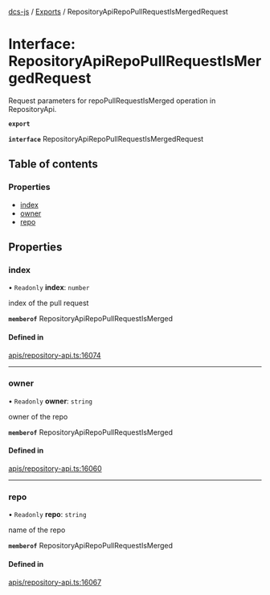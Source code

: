 [dcs-js](../README.md) / [Exports](../modules.md) / RepositoryApiRepoPullRequestIsMergedRequest

# Interface: RepositoryApiRepoPullRequestIsMergedRequest

Request parameters for repoPullRequestIsMerged operation in RepositoryApi.

**`export`**

**`interface`** RepositoryApiRepoPullRequestIsMergedRequest

## Table of contents

### Properties

- [index](RepositoryApiRepoPullRequestIsMergedRequest.md#index)
- [owner](RepositoryApiRepoPullRequestIsMergedRequest.md#owner)
- [repo](RepositoryApiRepoPullRequestIsMergedRequest.md#repo)

## Properties

### <a id="index" name="index"></a> index

• `Readonly` **index**: `number`

index of the pull request

**`memberof`** RepositoryApiRepoPullRequestIsMerged

#### Defined in

[apis/repository-api.ts:16074](https://github.com/unfoldingWord/dcs-js/blob/b29eb7a/apis/repository-api.ts#L16074)

___

### <a id="owner" name="owner"></a> owner

• `Readonly` **owner**: `string`

owner of the repo

**`memberof`** RepositoryApiRepoPullRequestIsMerged

#### Defined in

[apis/repository-api.ts:16060](https://github.com/unfoldingWord/dcs-js/blob/b29eb7a/apis/repository-api.ts#L16060)

___

### <a id="repo" name="repo"></a> repo

• `Readonly` **repo**: `string`

name of the repo

**`memberof`** RepositoryApiRepoPullRequestIsMerged

#### Defined in

[apis/repository-api.ts:16067](https://github.com/unfoldingWord/dcs-js/blob/b29eb7a/apis/repository-api.ts#L16067)
